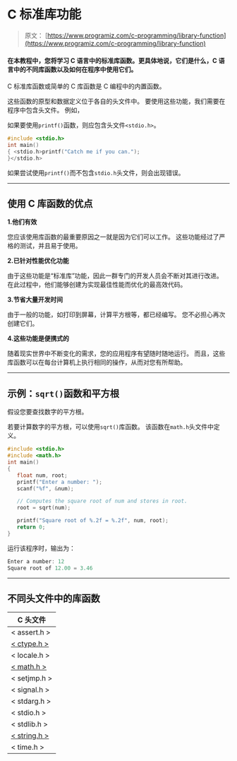 # C 标准库功能

> 原文： [https://www.programiz.com/c-programming/library-function](https://www.programiz.com/c-programming/library-function)

#### 在本教程中，您将学习 C 语言中的标准库函数。更具体地说，它们是什么，C 语言中的不同库函数以及如何在程序中使用它们。

C 标准库函数或简单的 C 库函数是 C 编程中的内置函数。

这些函数的原型和数据定义位于各自的头文件中。 要使用这些功能，我们需要在程序中包含头文件。 例如，

如果要使用`printf()`函数，则应包含头文件`<stdio.h>`。

```c
#include <stdio.h>
int main()
{ <stdio.h>printf("Catch me if you can."); 
}</stdio.h> 
```

如果尝试使用`printf()`而不包含`stdio.h`头文件，则会出现错误。

* * *

## 使用 C 库函数的优点

**1.他们有效**

您应该使用库函数的最重要原因之一就是因为它们可以工作。 这些功能经过了严格的测试，并且易于使用。

**2.已针对性能优化功能**

由于这些功能是“标准库”功能，因此一群专门的开发人员会不断对其进行改进。 在此过程中，他们能够创建为实现最佳性能而优化的最高效代码。

**3.节省大量开发时间**

由于一般的功能，如打印到屏幕，计算平方根等，都已经编写。 您不必担心再次创建它们。

**4.这些功能是便携式的**

随着现实世界中不断变化的需求，您的应用程序有望随时随地运行。 而且，这些库函数可以在每台计算机上执行相同的操作，从而对您有所帮助。

* * *

## 示例：`sqrt()`函数和平方根

假设您要查找数字的平方根。

若要计算数字的平方根，可以使用`sqrt()`库函数。 该函数在`math.h`头文件中定义。

```c
#include <stdio.h>
#include <math.h>
int main()
{
   float num, root;
   printf("Enter a number: ");
   scanf("%f", &num);

   // Computes the square root of num and stores in root.
   root = sqrt(num);

   printf("Square root of %.2f = %.2f", num, root);
   return 0;
}
```

运行该程序时，输出为：

```c
Enter a number: 12
Square root of 12.00 = 3.46
```

* * *

## 不同头文件中的库函数

| C 头文件 |
| --- |
| < assert.h > | 程序断言功能 |
| [< ctype.h >](/c-programming/library-function/ctype.h "<ctype.h> header file") | 字符类型功能 |
| < locale.h > | 本地化功能 |
| [< math.h >](/c-programming/library-function/math.h "<math.h> header file") | 数学功能 |
| < setjmp.h > | 跳转功能 |
| < signal.h > | 信号处理功能 |
| < stdarg.h > | 可变参数处理功能 |
| < stdio.h > | 标准输入/输出功能 |
| < stdlib.h > | 标准实用程序功能 |
| [< string.h >](/c-programming/library-function/string.h "C <string.h> header") | 字符串处理功能 |
| < time.h > | 日期时间功能 |